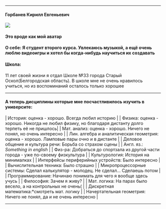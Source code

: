 ---
#### Горбанев Кирилл Евгеньевич

![](https://vecherka.spb.ru/wp-content/uploads/2021/05/яяяяяяяяяяяяяя-7-1024x682.jpg)



#### Это вроде как мой аватар



#### О себе: Я студент второго курса. Увлекаюсь музыкой, а ещё очень люблю видеоигры и хотел бы когда-нибудь научиться их создавать



#### Школа:
11 лет своей жизни я отдал Школе №33 города Старый Оскол(Белгородская область). В школе мне не очень нравилось учиться, но из воспоминаний осталось только хорошее

***

#### А теперь дисциплины которые мне посчастливилось изучить в университе:
| История: оценка - хорошо. Всегда любил историю                                                      |
| Физика: оценка - хорошо. Никогда не любил физику, но благодаря дистанту долго терпеть её не пришлось|
| Мат. анализ: оценка - хорошо. Ничего не понял, но очень интересно                                   |
| Лин. алгебра и аналитическая геометрия: оценка - хорошо. Ламповые пары очно и в дистанте            |
| Деловое общение и культура речи: Борьба со страхом сцены                                            |
| Англ. яз.: *Something in english*                                                                   |
| Физ-ра: Добраться до спортзала из другой части города - уже по-своему физкультура                   |
| Культурология: История на минималках                                                                |
| Интерфейсы периферийных устройств: Было интересно                                                   |
| Вычислительная техника: Было страшно                                                                |
| Микропроцессорные системы: Сделал калькулятор - молодец. Не сделал... Сделаешь потом                |
| Программирование: Начинаю понимать для чего я вообще здесь учусь                                    |
| Философия: Зачем я живу?                                                                            |
| Мат. логика: На парах было весело, а на контрольных не очень(                                       |
| Дискретная математика:*смотреть мат. логику                                                         |
| Начертательная геометрия: Ничего не понял, да и не очень интересно                                  |

***



